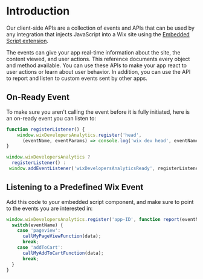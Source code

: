 # Introduction

Our client-side APIs are a collection of events and APIs that can be used by any integration that injects JavaScript into a Wix site using the [Embedded Script extension](https://dev.wix.com/docs/build-apps/develop-your-app/extensions/site-extensions/embedded-scripts/about-embedded-scripts).

The events can give your app real-time information about the site, the content viewed, and user actions.
This reference documents every object and method available. You can use these APIs to make your app react to user actions or learn about user behavior. In addition, you can use the API to report and listen to custom events sent by other apps.


## On-Ready Event
To make sure you aren't calling the event before it is fully initiated, here is an on-ready event you can listen to:
```JavaScript
function registerListener() {
    window.wixDevelopersAnalytics.register('head', 
      (eventName, eventParams) => console.log('wix dev head', eventName, eventParams));
}

window.wixDevelopersAnalytics ?
  registerListener() :
 window.addEventListener('wixDevelopersAnalyticsReady', registerListener);  
```

## Listening to a Predefined Wix Event

Add this code to your embedded script component, and make sure to point to the events you are interested in:

```JavaScript
window.wixDevelopersAnalytics.register('app-ID', function report(eventName, data) { 
  switch(eventName) { 
    case 'pageview':
      callMyPageViewFunction(data); 
      break; 
    case 'addToCart':
      callMyAddToCartFunction(data); 
      break;
  }
}
```
